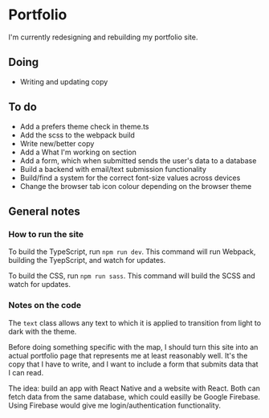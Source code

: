 # Portfolio

I'm currently redesigning and rebuilding my portfolio site.

## Doing

-   Writing and updating copy

## To do

-   Add a prefers theme check in theme.ts
-   Add the scss to the webpack build
-   Write new/better copy
-   Add a What I'm working on section
-   Add a form, which when submitted sends the user's data to a database
-   Build a backend with email/text submission functionality
-   Build/find a system for the correct font-size values across devices
-   Change the browser tab icon colour depending on the browser theme

## General notes

### How to run the site

To build the TypeScript, run `npm run dev`. This command will run Webpack, building the TyepScript, and watch for updates.

To build the CSS, run `npm run sass`. This command will build the SCSS and watch for updates.

### Notes on the code

The `text` class allows any text to which it is applied to transition from light to dark with the theme.

Before doing something specific with the map, I should turn this site into an actual portfolio page that represents me at least reasonably well. It's the copy that I have to write, and I want to include a form that submits data that I can read.

The idea: build an app with React Native and a website with React. Both can fetch data from the same database, which could easilly be Google Firebase. Using Firebase would give me login/authentication functionality.
